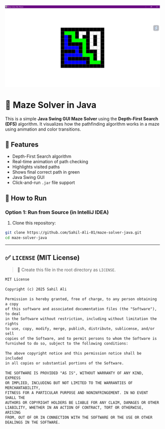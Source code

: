 ![Maze Solver Screenshot](assets/MazeSolver.png)

# 🧭 Maze Solver in Java

This is a simple **Java Swing GUI Maze Solver** using the **Depth-First Search (DFS)** algorithm. It visualizes how the pathfinding algorithm works in a maze using animation and color transitions.

## 🚀 Features

- Depth-First Search algorithm
- Real-time animation of path checking
- Highlights visited paths
- Shows final correct path in green
- Java Swing GUI
- Click-and-run `.jar` file support


## 🧪 How to Run

### Option 1: Run from Source (in IntelliJ IDEA)

1. Clone this repository:
```bash
git clone https://github.com/Sahil-Ali-01/maze-solver-java.git
cd maze-solver-java
```



---

## ✅ `LICENSE` (MIT License)

> 📄 Create this file in the root directory as `LICENSE`.

```text
MIT License

Copyright (c) 2025 Sahil Ali

Permission is hereby granted, free of charge, to any person obtaining a copy
of this software and associated documentation files (the "Software"), to deal
in the Software without restriction, including without limitation the rights 
to use, copy, modify, merge, publish, distribute, sublicense, and/or sell 
copies of the Software, and to permit persons to whom the Software is 
furnished to do so, subject to the following conditions:

The above copyright notice and this permission notice shall be included 
in all copies or substantial portions of the Software.

THE SOFTWARE IS PROVIDED "AS IS", WITHOUT WARRANTY OF ANY KIND, EXPRESS 
OR IMPLIED, INCLUDING BUT NOT LIMITED TO THE WARRANTIES OF MERCHANTABILITY, 
FITNESS FOR A PARTICULAR PURPOSE AND NONINFRINGEMENT. IN NO EVENT SHALL THE 
AUTHORS OR COPYRIGHT HOLDERS BE LIABLE FOR ANY CLAIM, DAMAGES OR OTHER 
LIABILITY, WHETHER IN AN ACTION OF CONTRACT, TORT OR OTHERWISE, ARISING 
FROM, OUT OF OR IN CONNECTION WITH THE SOFTWARE OR THE USE OR OTHER 
DEALINGS IN THE SOFTWARE.
